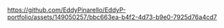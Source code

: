 


https://github.com/EddyPinarello/EddyP-portfolio/assets/149050257/bbc663ea-b4f2-4d73-b9e0-7925d76a4cd7


